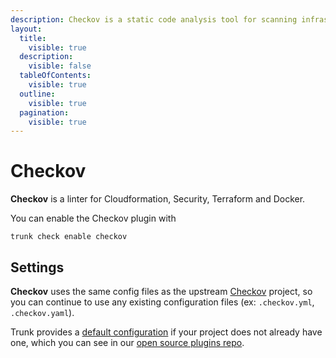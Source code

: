 ```yaml
---
description: Checkov is a static code analysis tool for scanning infrastructure as code. It identifies misconfigurations in IaC files that could lead to security breaches.
layout:
  title:
    visible: true
  description:
    visible: false
  tableOfContents:
    visible: true
  outline:
    visible: true
  pagination:
    visible: true
---
```


# Checkov

**Checkov** is a linter for Cloudformation, Security, Terraform and Docker.

You can enable the Checkov plugin with

```shell
trunk check enable checkov
```

## Settings


**Checkov** uses the same config files as the
upstream [Checkov](https://github.com/bridgecrewio/checkov) project, so you can continue to use any
existing configuration files (ex: `.checkov.yml`, `.checkov.yaml`).
    

Trunk provides a [default configuration](https://github.com/trunk-io/plugins/tree/main/linters/checkov) if your project does not already have one,
which you can see in our [open source plugins repo](https://github.com/trunk-io/plugins/tree/main).
